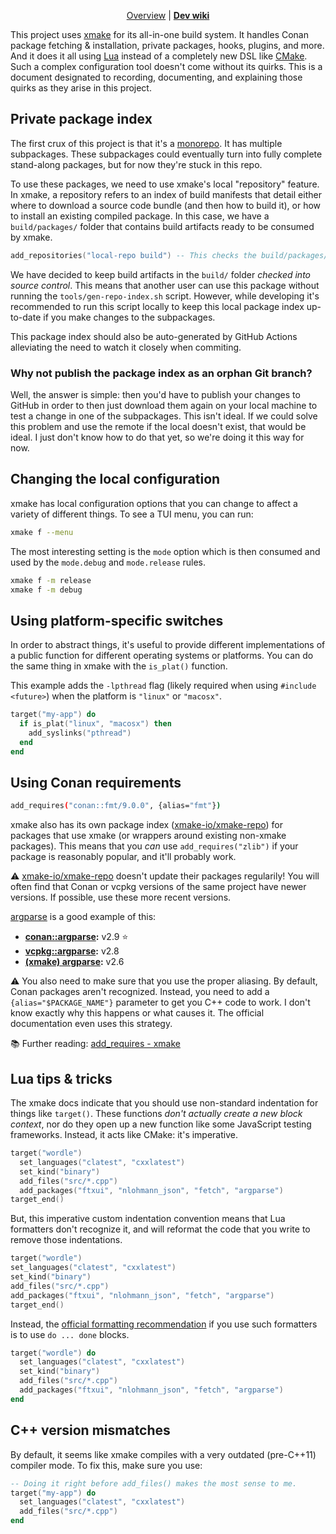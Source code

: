 <div align="center">

<!--prettier-ignore-->
[Overview](https://github.com/jcbhmr/wordle#readme)
| **[Dev wiki](https://github.com/jcbhmr/wordle/tree/main/wiki)**

</div>

This project uses [xmake] for its all-in-one build system. It handles Conan
package fetching & installation, private packages, hooks, plugins, and more. And
it does it all using [Lua] instead of a completely new DSL like [CMake]. Such a
complex configuration tool doesn't come without its quirks. This is a document
designated to recording, documenting, and explaining those quirks as they arise
in this project.

## Private package index

The first crux of this project is that it's a [monorepo]. It has multiple
subpackages. These subpackages could eventually turn into fully complete
stand-along packages, but for now they're stuck in this repo.

To use these packages, we need to use xmake's local "repository" feature. In
xmake, a repository refers to an index of build manifests that detail either
where to download a source code bundle (and then how to build it), or how to
install an existing compiled package. In this case, we have a `build/packages/`
folder that contains build artifacts ready to be consumed by xmake.

```lua
add_repositories("local-repo build") -- This checks the build/packages/ folder.
```

We have decided to keep build artifacts in the `build/` folder _checked into
source control_. This means that another user can use this package without
running the `tools/gen-repo-index.sh` script. However, while developing it's
recommended to run this script locally to keep this local package index
up-to-date if you make changes to the subpackages.

This package index should also be auto-generated by GitHub Actions alleviating
the need to watch it closely when commiting.

### Why not publish the package index as an orphan Git branch?

Well, the answer is simple: then you'd have to publish your changes to GitHub in
order to then just download them again on your local machine to test a change in
one of the subpackages. This isn't ideal. If we could solve this problem and use
the remote if the local doesn't exist, that would be ideal. I just don't know
how to do that yet, so we're doing it this way for now.

## Changing the local configuration

xmake has local configuration options that you can change to affect a variety of
different things. To see a TUI menu, you can run:

```sh
xmake f --menu
```

The most interesting setting is the `mode` option which is then consumed and
used by the `mode.debug` and `mode.release` rules.

```sh
xmake f -m release
xmake f -m debug
```

## Using platform-specific switches

In order to abstract things, it's useful to provide different implementations of
a public function for different operating systems or platforms. You can do the
same thing in xmake with the `is_plat()` function.

This example adds the `-lpthread` flag (likely required when using
`#include <future>`) when the platform is `"linux"` or `"macosx"`.

```lua
target("my-app") do
  if is_plat("linux", "macosx") then
    add_syslinks("pthread")
  end
end
```

## Using Conan requirements

```sh
add_requires("conan::fmt/9.0.0", {alias="fmt"})
```

xmake also has its own package index ([xmake-io/xmake-repo]) for packages that
use xmake (or wrappers around existing non-xmake packages). This means that you
_can_ use `add_requires("zlib")` if your package is reasonably popular, and
it'll probably work.

⚠️ [xmake-io/xmake-repo] doesn't update their packages regularily! You will
often find that Conan or vcpkg versions of the same project have newer versions.
If possible, use these more recent versions.

[argparse] is a good example of this: <!-- Last updated: 2022-12-07 -->

- **[conan::argparse]:** v2.9 ⭐
- **[vcpkg::argparse]:** v2.8
- **[(xmake) argparse]:** v2.6

⚠️ You also need to make sure that you use the proper aliasing. By default,
Conan packages aren't recognized. Instead, you need to add a
`{alias="$PACKAGE_NAME"}` parameter to get you C++ code to work. I don't know
exactly why this happens or what causes it. The official documentation even uses
this strategy.

📚 Further reading: [add_requires - xmake]

## Lua tips & tricks

The xmake docs indicate that you should use non-standard indentation for things
like `target()`. These functions _don't actually create a new block context_,
nor do they open up a new function like some JavaScript testing frameworks.
Instead, it acts like CMake: it's imperative.

```lua
target("wordle")
  set_languages("clatest", "cxxlatest")
  set_kind("binary")
  add_files("src/*.cpp")
  add_packages("ftxui", "nlohmann_json", "fetch", "argparse")
target_end()
```

But, this imperative custom indentation convention means that Lua formatters
don't recognize it, and will reformat the code that you write to remove those
indentations.

```lua
target("wordle")
set_languages("clatest", "cxxlatest")
set_kind("binary")
add_files("src/*.cpp")
add_packages("ftxui", "nlohmann_json", "fetch", "argparse")
target_end()
```

Instead, the [official formatting recommendation] if you use such formatters is
to use `do ... done` blocks.

```lua
target("wordle") do
  set_languages("clatest", "cxxlatest")
  set_kind("binary")
  add_files("src/*.cpp")
  add_packages("ftxui", "nlohmann_json", "fetch", "argparse")
end
```

## C++ version mismatches

By default, it seems like xmake compiles with a very outdated (pre-C++11)
compiler mode. To fix this, make sure you use:

```lua
-- Doing it right before add_files() makes the most sense to me.
target("my-app") do
  set_languages("clatest", "cxxlatest")
  add_files("src/*.cpp")
end
```

[xmake]: https://xmake.io/#/
[lua]: https://www.lua.org/
[cmake]: https://cmake.org/
[monorepo]: https://semaphoreci.com/blog/what-is-monorepo
[xmake-io/xmake-repo]: https://github.com/xmake-io/xmake-repo#readme
[argparse]: https://github.com/p-ranav/argparse#readme
[(xmake) argparse]:
  https://github.com/xmake-io/xmake-repo/tree/master/packages/a/argparse
[conan::argparse]: https://conan.io/center/argparse
[vcpkg::argparse]: https://vcpkg.io/en/packages.html
[tap]: https://node-tap.org/
[official formatting recommendation]:
  https://xmake.io/#/guide/syntax_description?id=code-formatting
[add_requires - xmake]:
  https://xmake.io/#/manual/global_interfaces?id=add_requires
